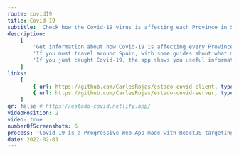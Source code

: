 ```yaml
---
route: covid19
title: Covid-19
subtitle: 'Check how the Covid-19 virus is affecting each Province in Spain.'
description:
    [
        'Get information about how Covid-19 is affecting every Province in Spain in the last 14 days. Get updated numbers every day about the current state of the virus and track its progress.',
        'If you must travel around Spain, with some guides about what measures you should take once there.',
        'If you just caught Covid-19, the app shows you useful information about how to proceed.',
    ]
links:
    [
        { url: https://github.com/CarlesRojas/estado-covid-client, type: github },
        { url: https://github.com/CarlesRojas/estado-covid-server, type: github },
    ]
qr: false # https://estado-covid.netlify.app/
videoPosition: 2
video: true
numberOfScreenshots: 6
process: 'Covid-19 is a Progressive Web App made with ReactJS targeting mobile devices. It is not available right now.'
date: 2022-02-01
---
```

